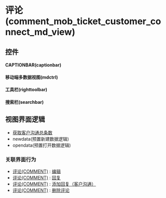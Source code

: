 # 评论(comment_mob_ticket_customer_connect_md_view)  <!-- {docsify-ignore-all} -->



## 控件
#### CAPTIONBAR(captionbar)
#### 移动端多数据视图(mdctrl)
#### 工具栏(righttoolbar)
#### 搜索栏(searchbar)

## 视图界面逻辑
  * [获取客户沟通总条数](module/Base/comment/uilogic/get_customer_comment_total)
  * newdata(预置新建数据逻辑)
  * opendata(预置打开数据逻辑)


### 关联界面行为
  * [评论(COMMENT)](module/Base/comment) : [编辑](module/Base/comment#界面行为)
  * [评论(COMMENT)](module/Base/comment) : [回复](module/Base/comment#界面行为)
  * [评论(COMMENT)](module/Base/comment) : [添加回复（客户沟通）](module/Base/comment#界面行为)
  * [评论(COMMENT)](module/Base/comment) : [删除评论](module/Base/comment#界面行为)

<script>
 const { createApp } = Vue
  createApp({
    data() {
      return {

      }
    }
  }).use(ElementPlus).mount('#app')
</script>